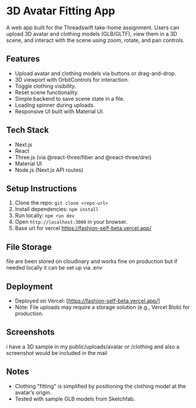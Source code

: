 # 3D Avatar Fitting App

A web app built for the Threadswift take-home assignment. Users can upload 3D avatar and clothing models (GLB/GLTF), view them in a 3D scene, and interact with the scene using zoom, rotate, and pan controls.

## Features
- Upload avatar and clothing models via buttons or drag-and-drop.
- 3D viewport with OrbitControls for interaction.
- Toggle clothing visibility.
- Reset scene functionality.
- Simple backend to save scene state in a file.
- Loading spinner during uploads.
- Responsive UI built with Material UI.

## Tech Stack
- Next.js
- React
- Three.js (via @react-three/fiber and @react-three/drei)
- Material UI
- Node.js (Next.js API routes)

## Setup Instructions
1. Clone the repo: `git clone <repo-url>`
2. Install dependencies: `npm install`
3. Run locally: `npm run dev`
4. Open `http://localhost:3000` in your browser.
5. Base url for vercel https://fashion-self-beta.vercel.app/

## File Storage
file are been stored on cloudinary and works fine on production but if needed locally it can be set up via .env 
## Deployment
- Deployed on Vercel: [https://fashion-self-beta.vercel.app/]
- Note: File uploads may require a storage solution (e.g., Vercel Blob) for production.

## Screenshots
i have a 3D sample in my public/uploads/avatar or /clothing and also a screenshot would be included in the mail 

## Notes
- Clothing "fitting" is simplified by positioning the clothing model at the avatar’s origin.
- Tested with sample GLB models from Sketchfab.